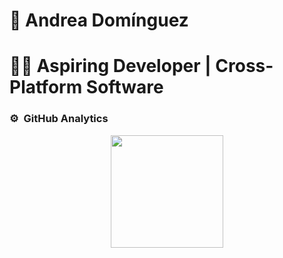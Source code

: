 # :wave: Andrea Domínguez
# 👩‍💻 Aspiring Developer | Cross-Platform Software

### ⚙️ &nbsp;GitHub Analytics

<p align="center">
<a href="https://github.com/And-Y21">
  <img height="180em" src="https://github-readme-stats-eight-theta.vercel.app/api?username=And-Y21&show_icons=true&theme=algolia&include_all_commits=true&count_private=true"/>
</a>
</a>
</p>


<!--
**And-Y21/And-Y21** is a ✨ _special_ ✨ repository because its `README.md` (this file) appears on your GitHub profile.

Here are some ideas to get you started:

- 🔭 I’m currently working on ...
- 🌱 I’m currently learning ...
- 👯 I’m looking to collaborate on ...
- 🤔 I’m looking for help with ...
- 💬 Ask me about ...
- 📫 How to reach me: ...
- 😄 Pronouns: ...
- ⚡ Fun fact: ...
-->

